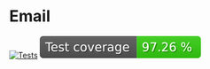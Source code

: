 # Email
[![Tests](https://github.com/LautaroGVega/Email/actions/workflows/Test.yml/badge.svg)](https://github.com/LautaroGVega/Email/actions/workflows/Test.yml)
![Badge](https://raw.githubusercontent.com/LautaroGVega/Email/reports/badge.svg)
